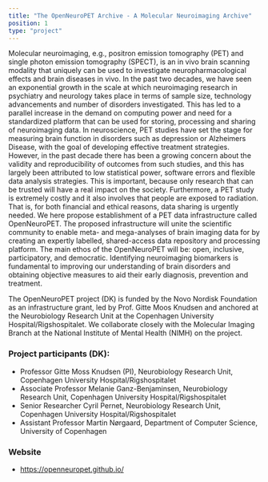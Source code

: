 ```yaml
---
title: "The OpenNeuroPET Archive - A Molecular Neuroimaging Archive"
position: 1
type: "project"
---
```


<p>
Molecular neuroimaging, e.g., positron emission tomography (PET) and single photon emission tomography (SPECT), is an in vivo brain scanning modality that uniquely can be used to investigate neuropharmacological effects and brain diseases in vivo. In the past two decades, we have seen an exponential growth in the scale at which neuroimaging research in psychiatry and neurology takes
place in terms of sample size, technology advancements and number of disorders investigated. This has led to a parallel increase in the demand on computing power and need for a standardized platform that can be used for storing, processing and sharing of neuroimaging data. In neuroscience, PET studies have set the stage for measuring brain function in disorders such as depression or
Alzheimers Disease, with the goal of developing effective treatment strategies. However, in the past decade there has been a growing concern about the validity and reproducibility of outcomes from such studies, and this has largely been attributed to low statistical power, software errors and flexible data analysis strategies. This is important, because only research that can be trusted will have a real impact on the society. Furthermore, a PET study is extremely costly and it also involves that people are exposed to radiation. That is, for both financial and ethical reasons, data sharing is urgently needed.
We here propose establishment of a PET data infrastructure called OpenNeuroPET. The proposed infrastructure will unite the scientific community to enable meta- and mega-analyses of brain imaging data for by creating an expertly labelled, shared-access data repository and processing platform. The main ethos of the OpenNeuroPET will be: open, inclusive, participatory, and democratic. Identifying neuroimaging biomarkers is fundamental to improving our understanding of brain disorders and obtaining objective measures to aid their early diagnosis, prevention and treatment.

The OpenNeuroPET project (DK) is funded by the Novo Nordisk Foundation as an infrastructure grant, led by Prof. Gitte Moos Knudsen and anchored at the Neurobiology Research Unit at the Copenhagen University Hospital/Rigshospitalet. We collaborate closely with the Molecular Imaging Branch at the National Institute of Mental Health (NIMH) on the project. 
</p>

<h3>Project participants (DK):</h3>
<ul>
  <li>Professor Gitte Moss Knudsen (PI), Neurobiology Research Unit, Copenhagen University Hospital/Rigshospitalet </li>
  <li>Associate Professor Melanie Ganz-Benjaminsen, Neurobiology Research Unit, Copenhagen University Hospital/Rigshospitalet</li>
  <li>Senior Researcher Cyril Pernet, Neurobiology Research Unit, Copenhagen University Hospital/Rigshospitalet</li>
  <li>Assistant Professor Martin Nørgaard, Department of Computer Science, University of Copenhagen</li>
</ul>

<h3>Website</h3>
<ul>
  <li><a href="https://openneuropet.github.io/">https://openneuropet.github.io/</a>
  </li>
</ul>